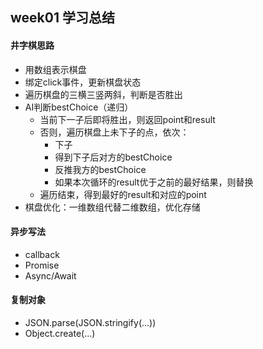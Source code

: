 ## week01 学习总结
#### 井字棋思路
* 用数组表示棋盘
* 绑定click事件，更新棋盘状态
* 遍历棋盘的三横三竖两斜，判断是否胜出
* AI判断bestChoice（递归）
    * 当前下一子后即将胜出，则返回point和result
    * 否则，遍历棋盘上未下子的点，依次：
        * 下子
        * 得到下子后对方的bestChoice
        * 反推我方的bestChoice
        * 如果本次循环的result优于之前的最好结果，则替换
    * 遍历结束，得到最好的result和对应的point
* 棋盘优化：一维数组代替二维数组，优化存储
    

#### 异步写法
* callback
* Promise
* Async/Await

#### 复制对象
* JSON.parse(JSON.stringify(...))
* Object.create(...)